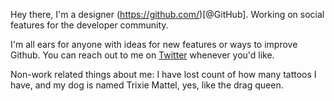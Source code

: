 Hey there, I'm a designer (https://github.com/)[@GitHub]. Working on social features for the developer community.

I'm all ears for anyone with ideas for new features or ways to improve Github.
You can reach out to me on [Twitter](https://twitter.com/anthny) whenever you'd like.

Non-work related things about me: I have lost count of how many tattoos I have, and my dog is named Trixie Mattel, yes, like the drag queen.
